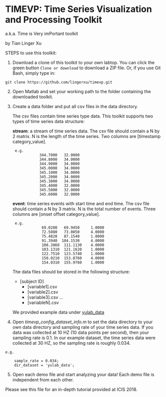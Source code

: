# TIMEVP: Time Series Visualization and Processing Toolkit
a.k.a. Time is Very imPortant toolkit

by Tian Linger Xu

STEPS to use this toolkit:
1. Download a clone of this toolkit to your own labtop. You can click the green button `Clone or download` to download a ZIP file. Or, if you use Git Bash, simply type in:
```
git clone https://github.com/lingerxu/timevp.git
```
2. Open Matlab and set your working path to the folder containing the downloaded toolkit.
3. Create a data folder and put all csv files in the data directory.

    The csv files contain time series type data. This toolkit supports two types of time series data structure:

    **stream**: a stream of time series data. The csv file should contain a N by 2 matrix. N is the length of the time series. Two columns are [timestamp category_value].

        e.g.
                   344.7000   32.0000
                   344.8000   34.0000
                   344.9000   34.0000
                   345.0000   34.0000
                   345.1000   34.0000
                   345.2000   34.0000
                   345.3000   34.0000
                   345.4000   32.0000
                   345.5000   32.0000
                   345.6000   32.0000

    **event**: time series events with start time and end time. The csv file should contain a N by 3 matrix. N is the total number of events. Three columns are [onset offset category_value].

        e.g.
                    69.0280   69.9450     1.0000
                    72.5080   73.8050     4.0000
                    75.4820   87.1540     1.0000
                    91.3940  104.1530     4.0000
                    108.3860  111.1130    4.0000
                    103.1310  121.1620    1.0000
                    122.7510  123.5740    1.0000                     
                    150.0210  153.8760    4.0000
                    154.0310  155.9760    1.0000

    The data files should be stored in the following structure:

    - [subject ID]
        - [variable1].csv
        - [variable2].csv
        - [variable3].csv
        ...
        - [variableN].csv

    We provided example data under [yulab_data](yulab_data/)

  4. Open *timevp_config_dataset_info.m* to set the data directory to your own data directory and sampling rate of your time series data. If you data was collected at 10 HZ (10 data points per second), then your sampling rate is 0.1. In our example dataset, the time series data were collected at 30 HZ, so the sampling rate is roughly 0.034.

    e.g.

        sample_rate = 0.034;
        dir_dataset = 'yulab_data';


  5. Open each demo file and start analyzing your data! Each demo file is independent from each other.

Please see this file for an in-depth tutorial provided at ICIS 2018.
